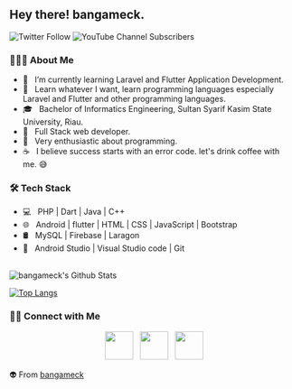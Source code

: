 <h2> Hey there! bangameck.</h2>

![Twitter Follow](https://img.shields.io/twitter/follow/bangameck?style=social) 
![YouTube Channel Subscribers](https://img.shields.io/youtube/channel/subscribers/UChbu6CEMvD3RO1RBo9ADldg?label=RRA%20Dev&style=social)

<h3> 👨🏻‍💻 About Me </h3>

- 🔭 &nbsp; I’m currently learning Laravel and Flutter Application Development.
- 🤔 &nbsp; Learn whatever I want, learn programming languages ​​especially Laravel and Flutter and other programming languages.
- 🎓 &nbsp; Bachelor of Informatics Engineering, Sultan Syarif Kasim State University, Riau.
- 💼 &nbsp; Full Stack web developer.
- 🌱 &nbsp; Very enthusiastic about programming.
- ☕ &nbsp; I believe success starts with an error code. let's drink coffee with me. 😅

<h3>🛠 Tech Stack</h3>

- 💻 &nbsp; PHP | Dart | Java | C++
- 🌐 &nbsp; Android | flutter | HTML | CSS | JavaScript | Bootstrap
- 🛢 &nbsp; MySQL | Firebase | Laragon
- 🔧 &nbsp; Android Studio | Visual Studio code | Git

<br>

<img align="center" src="https://github-readme-stats.vercel.app/api?username=bangameck&include_all_commits=true&count_private=true&show_icons=true&line_height=20&title_color=7A7ADB&icon_color=2234AE&text_color=D3D3D3&bg_color=0,000000,130F40" alt="bangameck's Github Stats">

</br>

[![Top Langs](https://github-readme-stats.vercel.app/api/top-langs/?username=bangameck&layout=compact&text_color=daf7dc&bg_color=151515)](https://github.com/bangameck)

<h3> 🤝🏻 Connect with Me </h3>

<p align="center">
&nbsp; <a href="https://twitter.com/bangameck" target="_blank" rel="noopener noreferrer"><img src="https://img.icons8.com/plasticine/100/000000/twitter.png" width="50" /></a>  
&nbsp; <a href="https://www.instagram.com/bangameck/" target="_blank" rel="noopener noreferrer"><img src="https://img.icons8.com/plasticine/100/000000/instagram-new.png" width="50" /></a>
&nbsp; <a href="mailto:rahmad.looker@gmail.com" target="_blank" rel="noopener noreferrer"><img src="https://img.icons8.com/plasticine/100/000000/gmail.png"  width="50" /></a>
</p>

👽 From [bangameck](https://github.com/bangameck)

